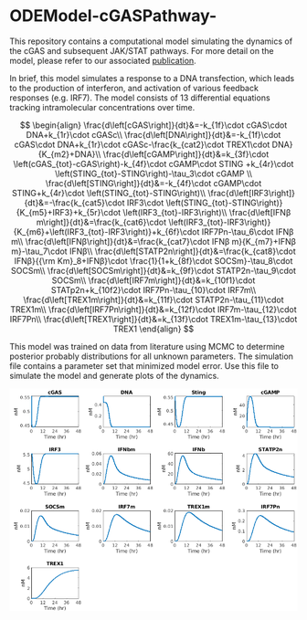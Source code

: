 # ODEModel-cGASPathway-

This repository contains a computational model simulating the dynamics of the cGAS and subsequent JAK/STAT pathways. For more detail on the model, please refer to our associated [publication]( https://doi.org/10.1016/j.jtbi.2018.11.001).

In brief, this model simulates a response to a DNA transfection, which leads to the production of interferon, and activation of various feedback responses (e.g. IRF7). The model consists of 13 differential equations tracking intramolecular concentrations over time. 


$$
\begin{align}
    \frac{d\left[cGAS\right]}{dt}&=-k_{1f}\cdot cGAS\cdot DNA+k_{1r}\cdot cGASc\\
    \frac{d\left[DNA\right]}{dt}&=-k_{1f}\cdot cGAS\cdot DNA+k_{1r}\cdot cGASc-\frac{k_{cat2}\cdot TREX1\cdot DNA}{K_{m2}+DNA}\\
    \frac{d\left[cGAMP\right]}{dt}&=k_{3f}\cdot \left(cGAS_{tot}-cGAS\right)-k_{4f}\cdot cGAMP\cdot STING +k_{4r}\cdot \left(STING_{tot}-STING\right)-\tau_3\cdot cGAMP \\
    \frac{d\left[STING\right]}{dt}&=-k_{4f}\cdot cGAMP\cdot STING+k_{4r}\cdot \left(STING_{tot}-STING\right)\\
    \frac{d\left[IRF3\right]}{dt}&=-\frac{k_{cat5}\cdot IRF3\cdot \left(STING_{tot}-STING\right)}{K_{m5}+IRF3}+k_{5r}\cdot \left(IRF3_{tot}-IRF3\right)\\
    \frac{d\left[IFNβ m\right]}{dt}&=\frac{k_{cat6}\cdot \left(IRF3_{tot}-IRF3\right)}{K_{m6}+\left(IRF3_{tot}-IRF3\right)}+k_{6f}\cdot IRF7Pn-\tau_6\cdot IFNβ m\\
    \frac{d\left[IFNβ\right]}{dt}&=\frac{k_{cat7}\cdot IFNβ m}{K_{m7}+IFNβ m}-\tau_7\cdot IFNβ\\
    \frac{d\left[STATP2n\right]}{dt}&=\frac{k_{cat8}\cdot IFNβ}{{\rm Km}_8+IFNβ}\cdot \frac{1}{1+k_{8f}\cdot SOCSm}-\tau_8\cdot SOCSm\\
    \frac{d\left[SOCSm\right]}{dt}&=k_{9f}\cdot STATP2n-\tau_9\cdot SOCSm\\
    \frac{d\left[IRF7m\right]}{dt}&=k_{10f1}\cdot STATp2n+k_{10f2}\cdot IRF7Pn-\tau_{10}\cdot IRF7m\\
    \frac{d\left[TREX1m\right]}{dt}&=k_{11f}\cdot STATP2n-\tau_{11}\cdot TREX1m\\
    \frac{d\left[IRF7Pn\right]}{dt}&=k_{12f}\cdot IRF7m-\tau_{12}\cdot IRF7Pn\\
    \frac{d\left[TREX1\right]}{dt}&=k_{13f}\cdot TREX1m-\tau_{13}\cdot TREX1
\end{align}
$$

This model was trained on data from literature using MCMC to determine posterior probably distributions for all unknown parameters. The simulation file contains a parameter set that minimized model error. Use this file to simulate the model and generate plots of the dynamics.

![](DynamicsEx.png)
